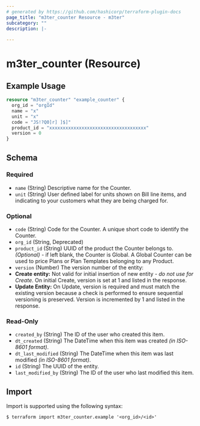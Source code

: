 ```yaml
---
# generated by https://github.com/hashicorp/terraform-plugin-docs
page_title: "m3ter_counter Resource - m3ter"
subcategory: ""
description: |-
  
---
```


# m3ter_counter (Resource)



## Example Usage

```terraform
resource "m3ter_counter" "example_counter" {
  org_id = "orgId"
  name = "x"
  unit = "x"
  code = "JS!?Q0]r] ]$]"
  product_id = "xxxxxxxxxxxxxxxxxxxxxxxxxxxxxxxxxxxx"
  version = 0
}
```

<!-- schema generated by tfplugindocs -->
## Schema

### Required

- `name` (String) Descriptive name for the Counter.
- `unit` (String) User defined label for units shown on Bill line items, and indicating to your customers what they are being charged for.

### Optional

- `code` (String) Code for the Counter. A unique short code to identify the Counter.
- `org_id` (String, Deprecated)
- `product_id` (String) UUID of the product the Counter belongs to. *(Optional)* - if left blank, the Counter is Global. A Global Counter can be used to price Plans or Plan Templates belonging to any Product.
- `version` (Number) The version number of the entity:
- **Create entity:** Not valid for initial insertion of new entity - *do not use for Create*. On initial Create, version is set at 1 and listed in the response.
- **Update Entity:**  On Update, version is required and must match the existing version because a check is performed to ensure sequential versioning is preserved. Version is incremented by 1 and listed in the response.

### Read-Only

- `created_by` (String) The ID of the user who created this item.
- `dt_created` (String) The DateTime when this item was created *(in ISO-8601 format)*.
- `dt_last_modified` (String) The DateTime when this item was last modified *(in ISO-8601 format)*.
- `id` (String) The UUID of the entity.
- `last_modified_by` (String) The ID of the user who last modified this item.

## Import

Import is supported using the following syntax:

```shell
$ terraform import m3ter_counter.example '<org_id>/<id>'
```
